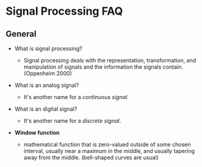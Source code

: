 # Signal Processing FAQ

## General

+ What is signal processing?
    + Signal processing deals with the representation, transformation, and manipulation of signals and the information the signals contain. (Oppenheim 2000)
+ What is an analog signal?
    + It's another name for a _continuous signal_.
+ What is an digital signal?
    + It's another name for a _discrete signal_.

+ **Window function**
    + mathematical function that is zero-valued outside of some chosen interval, usually near a maximum in the middle, and usually tapering away from the middle. (bell-shaped curves are usual)
